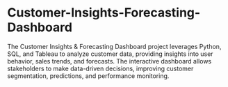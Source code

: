 # Customer-Insights-Forecasting-Dashboard
The Customer Insights &amp; Forecasting Dashboard project leverages Python, SQL, and Tableau to analyze customer data, providing insights into user behavior, sales trends, and forecasts. The interactive dashboard allows stakeholders to make data-driven decisions, improving customer segmentation, predictions, and performance monitoring.
